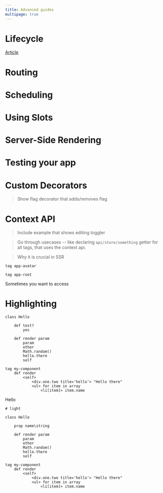 ```yaml
---
title: Advanced guides
multipage: true
---
```


# Lifecycle

[Article](/articles/lifecycle.md)

# Routing

# Scheduling

# Using Slots

# Server-Side Rendering

# Testing your app

# Custom Decorators

> Show flag decorator that adds/removes flag

# Context API

> Include example that shows editing toggler

> Go through usecases -- like declaring `api/store/something` getter for all tags, that uses the context api.

> Why it is crucial in SSR

```imba
tag app-avatar

tag app-root

```

Sometimes you want to access 

# Highlighting

```imba
class Hello

    def test?
        yes

    def render param
        param
        other
        Math.random()
        hello.there
        self

tag my-component
    def render
        <self>
            <div.one.two title='hello'> "Hello there"
            <ul> for item in array
                <li[item]> item.name
```
Hello

```imba
# light

class Hello

    prop name\string

    def render param
        param
        other
        Math.random()
        hello.there
        self

tag my-component
    def render
        <self>
            <div.one.two title='hello'> "Hello there"
            <ul> for item in array
                <li[item]> item.name
```